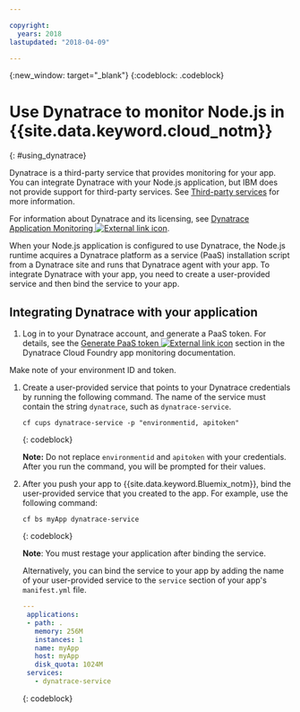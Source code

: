 ```yaml
---

copyright:
  years: 2018
lastupdated: "2018-04-09"

---
```


{:new_window: target="_blank"}
{:codeblock: .codeblock}

# Use Dynatrace to monitor Node.js in {{site.data.keyword.cloud_notm}}
{: #using_dynatrace}

Dynatrace is a third-party service that provides monitoring for your app. You can integrate Dynatrace with your Node.js application, but IBM does not provide support for third-party services. See [Third-party services](../common/buildpackSupport.html#third-party) for more information.

For information about Dynatrace and its licensing, see [Dynatrace Application Monitoring ![External link icon](../../icons/launch-glyph.svg "External link icon")](http://www.dynatrace.com/en/products/application-monitoring.html).

When your Node.js application is configured to use Dynatrace, the Node.js runtime acquires a Dynatrace platform as a service (PaaS) installation script from a Dynatrace site and runs that Dynatrace agent with your app. To integrate Dynatrace with your app, you need to create a user-provided service and then bind the service to your app.

## Integrating Dynatrace with your application

1. Log in to your Dynatrace account, and generate a PaaS token. For details, see the [Generate PaaS token ![External link icon](../../icons/launch-glyph.svg "External link icon")](https://www.dynatrace.com/support/help/cloud-platforms/cloud-foundry/how-do-i-monitor-cloud-foundry-applications/) section in the Dynatrace Cloud Foundry app monitoring documentation.

  Make note of your environment ID and token.
1. Create a user-provided service that points to your Dynatrace credentials by running the following command. The name of the service must contain the string `dynatrace`, such as `dynatrace-service`.

    ```
    cf cups dynatrace-service -p "environmentid, apitoken"
    ```
    {: codeblock}

    **Note:** Do not replace `environmentid` and `apitoken` with your credentials. After you run the command, you will be prompted for their values.

1. After you push your app to {{site.data.keyword.Bluemix_notm}}, bind the user-provided service that you created to the app. For example, use the following command:
    ```
    cf bs myApp dynatrace-service
    ```
    {: codeblock}

    **Note**: You must restage your application after binding the service.

   Alternatively, you can bind the service to your app by adding the name of your user-provided service to the `service` section of your app's `manifest.yml` file.
   ```yaml
   ---
    applications:
    - path: .
      memory: 256M
      instances: 1
      name: myApp
      host: myApp
      disk_quota: 1024M
    services:
      - dynatrace-service
   ```
   {: codeblock}
